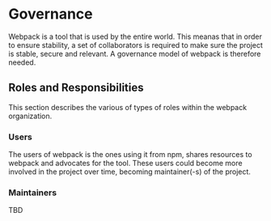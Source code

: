 # Governance

Webpack is a tool that is used by the entire world. This meanas that in order to ensure stability, a set of collaborators is required to make sure the project is stable, secure and relevant. A governance model of webpack is therefore needed.

## Roles and Responsibilities

This section describes the various of types of roles within the webpack organization.

### Users

The users of webpack is the ones using it from npm, shares resources to webpack and advocates for the tool. These users could become more involved in the project over time, becoming maintainer(-s) of the project.

### Maintainers

TBD